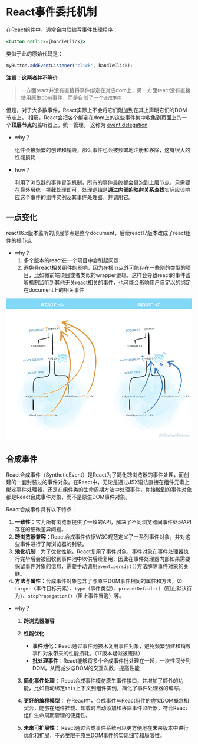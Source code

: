 # React事件委托机制

在React组件中，通常会内联编写事件处理程序：

```jsx
<button onClick={handleClick}>
```

类似于此的原始代码是：

```js
myButton.addEventListener('click', handleClick);
```

**注意：这两者并不等价**

> 一方面react并没有直接将事件绑定在对应dom上，另一方面react没有直接使用原生dom事件，而是自创了一个`合成事件`

但是，对于大多数事件，React实际上不会将它们附加到在其上声明它们的DOM节点上。 相反，React会把各个绑定在dom上的这些事件集中收集到页面上的一个**顶层节点**的监听器上，统一管理。  这称为 [event delegation](https://davidwalsh.name/event-delegate).

- why？

  组件会被频繁的创建和销毁，那么事件也会被频繁地注册和移除，这有很大的性能损耗

- how？

  利用了浏览器的事件冒泡机制，所有的事件最终都会冒泡到上层节点，只需要在最外层统一拦截处理即可，处理逻辑是**通过内部的映射关系查找**实际应该响应这个事件的组件实例及其事件处理器，并调用它。

## 一点变化

react16.x版本监听的顶层节点是整个document，后续react17版本改成了react组件的根节点

- why？
  1. 多个版本的react在一个项目中会引起问题
  2. 避免非react相关组件的影响，因为在根节点外可能存在一些别的类型的项目，比如微前端项目或者类似的wrapper逻辑，这样会导致react的事件监听机制监听到其他无关react相关的事件，也可能会影响用户自定以的绑定在document上的相关事件

![image-20240314155803541](assets/image-20240314155803541.png)

## 合成事件

React合成事件（SyntheticEvent）是React为了简化跨浏览器的事件处理，而创建的一套封装过的事件对象。在React中，无论是通过JSX语法直接在组件元素上绑定事件处理器，还是在组件类的生命周期方法中处理事件，你接触到的事件对象都是React合成事件对象，而不是原生DOM事件对象。

React合成事件具有以下特点：

1. **一致性**：它为所有浏览器提供了一致的API，解决了不同浏览器间事件处理API存在的细微差异问题。
2. **跨浏览器兼容**：React合成事件依据W3C规范定义了一系列事件对象，并对这些事件进行了跨浏览器的封装。
3. **池化机制**：为了优化性能，React复用了事件对象，事件对象在事件处理器执行完毕后会被回收到事件池中以供后续复用，因此在事件处理器内部如果需要保留事件对象的信息，需要手动调用`event.persist()`方法解除事件对象的关联。
4. **方法与属性**：合成事件对象包含了与原生DOM事件相同的属性和方法，如`target`（事件目标元素）、`type`（事件类型）、`preventDefault()`（阻止默认行为）、`stopPropagation()`（阻止事件冒泡）等。

- why？

  1. **跨浏览器兼容**

  2. **性能优化**

     - **事件池化**：React通过事件池技术复用事件对象，避免频繁创建和销毁事件对象带来的性能损耗。（17版本疑似被废除）
     - **批处理事件**：React能够将多个合成事件批处理在一起，一次性同步到DOM，从而减少与DOM的交互次数，提高性能

  3. **简化事件处理**： React合成事件模仿原生事件接口，并增加了额外的功能，比如自动绑定`this`上下文到组件实例，简化了事件处理器的编写。
  4. **更好的编程模型**： 在React中，合成事件与React组件的虚拟DOM概念相契合，能够在组件挂载、卸载时自动添加和移除事件监听器，符合React组件生命周期管理的便捷性。
  5. **未来可扩展性**： React通过合成事件系统可以更方便地在未来版本中进行优化和扩展，不必受限于原生DOM事件的实现细节和局限性。

     